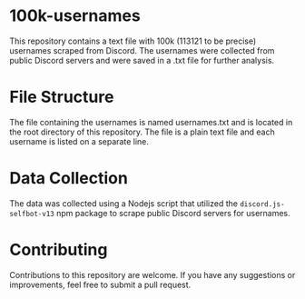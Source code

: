# 100k-usernames
This repository contains a text file with 100k (113121 to be precise) usernames scraped from Discord. The usernames were collected from public Discord servers and were saved in a .txt file for further analysis.

# File Structure
The file containing the usernames is named usernames.txt and is located in the root directory of this repository. The file is a plain text file and each username is listed on a separate line.

# Data Collection
The data was collected using a Nodejs script that utilized the `discord.js-selfbot-v13` npm package to scrape public Discord servers for usernames.

# Contributing
Contributions to this repository are welcome. If you have any suggestions or improvements, feel free to submit a pull request.



